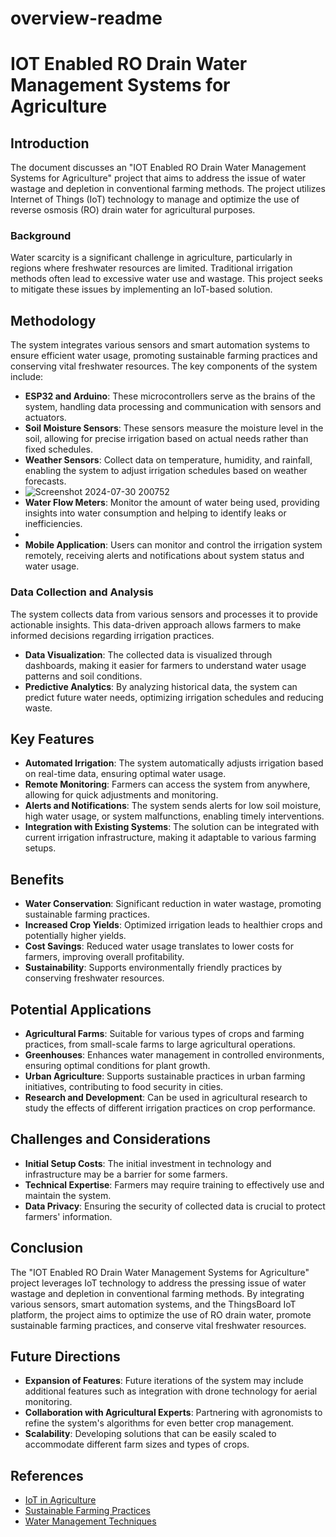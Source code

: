 # overview-readme

# IOT Enabled RO Drain Water Management Systems for Agriculture

## Introduction
The document discusses an "IOT Enabled RO Drain Water Management Systems for Agriculture" project that aims to address the issue of water wastage and depletion in conventional farming methods. The project utilizes Internet of Things (IoT) technology to manage and optimize the use of reverse osmosis (RO) drain water for agricultural purposes. 

### Background
Water scarcity is a significant challenge in agriculture, particularly in regions where freshwater resources are limited. Traditional irrigation methods often lead to excessive water use and wastage. This project seeks to mitigate these issues by implementing an IoT-based solution.

## Methodology
The system integrates various sensors and smart automation systems to ensure efficient water usage, promoting sustainable farming practices and conserving vital freshwater resources. The key components of the system include:

- **ESP32 and Arduino**: These microcontrollers serve as the brains of the system, handling data processing and communication with sensors and actuators.
- **Soil Moisture Sensors**: These sensors measure the moisture level in the soil, allowing for precise irrigation based on actual needs rather than fixed schedules.
- **Weather Sensors**: Collect data on temperature, humidity, and rainfall, enabling the system to adjust irrigation schedules based on weather forecasts.
- ![Screenshot 2024-07-30 200752](https://github.com/user-attachments/assets/5fdef00b-56db-484a-886e-28f536edcd54)
- **Water Flow Meters**: Monitor the amount of water being used, providing insights into water consumption and helping to identify leaks or inefficiencies.
- 
- **Mobile Application**: Users can monitor and control the irrigation system remotely, receiving alerts and notifications about system status and water usage.

### Data Collection and Analysis
The system collects data from various sensors and processes it to provide actionable insights. This data-driven approach allows farmers to make informed decisions regarding irrigation practices.

- **Data Visualization**: The collected data is visualized through dashboards, making it easier for farmers to understand water usage patterns and soil conditions.
- **Predictive Analytics**: By analyzing historical data, the system can predict future water needs, optimizing irrigation schedules and reducing waste.

## Key Features
- **Automated Irrigation**: The system automatically adjusts irrigation based on real-time data, ensuring optimal water usage.
- **Remote Monitoring**: Farmers can access the system from anywhere, allowing for quick adjustments and monitoring.
- **Alerts and Notifications**: The system sends alerts for low soil moisture, high water usage, or system malfunctions, enabling timely interventions.
- **Integration with Existing Systems**: The solution can be integrated with current irrigation infrastructure, making it adaptable to various farming setups.

## Benefits
- **Water Conservation**: Significant reduction in water wastage, promoting sustainable farming practices.
- **Increased Crop Yields**: Optimized irrigation leads to healthier crops and potentially higher yields.
- **Cost Savings**: Reduced water usage translates to lower costs for farmers, improving overall profitability.
- **Sustainability**: Supports environmentally friendly practices by conserving freshwater resources.

## Potential Applications
- **Agricultural Farms**: Suitable for various types of crops and farming practices, from small-scale farms to large agricultural operations.
- **Greenhouses**: Enhances water management in controlled environments, ensuring optimal conditions for plant growth.
- **Urban Agriculture**: Supports sustainable practices in urban farming initiatives, contributing to food security in cities.
- **Research and Development**: Can be used in agricultural research to study the effects of different irrigation practices on crop performance.

## Challenges and Considerations
- **Initial Setup Costs**: The initial investment in technology and infrastructure may be a barrier for some farmers.
- **Technical Expertise**: Farmers may require training to effectively use and maintain the system.
- **Data Privacy**: Ensuring the security of collected data is crucial to protect farmers' information.

## Conclusion
The "IOT Enabled RO Drain Water Management Systems for Agriculture" project leverages IoT technology to address the pressing issue of water wastage and depletion in conventional farming methods. By integrating various sensors, smart automation systems, and the ThingsBoard IoT platform, the project aims to optimize the use of RO drain water, promote sustainable farming practices, and conserve vital freshwater resources.

## Future Directions
- **Expansion of Features**: Future iterations of the system may include additional features such as integration with drone technology for aerial monitoring.
- **Collaboration with Agricultural Experts**: Partnering with agronomists to refine the system's algorithms for even better crop management.
- **Scalability**: Developing solutions that can be easily scaled to accommodate different farm sizes and types of crops.

## References
- [IoT in Agriculture](https://www.example.com/iot-agriculture)
- [Sustainable Farming Practices](https://www.example.com/sustainable-farming)
- [Water Management Techniques](https://www.example.com/water-management)
